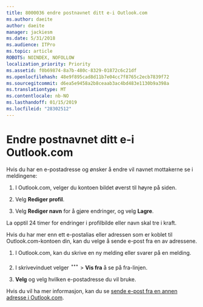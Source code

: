 ```yaml
---
title: 8000036 endre postnavnet ditt e-i Outlook.com
ms.author: daeite
author: daeite
manager: jackiesm
ms.date: 5/31/2018
ms.audience: ITPro
ms.topic: article
ROBOTS: NOINDEX, NOFOLLOW
localization_priority: Priority
ms.assetid: f0b69874-8a7b-480c-8329-01872c6c21df
ms.openlocfilehash: 48e9f895cad8d11b7e04cc7f8765c2ecb7839f72
ms.sourcegitcommit: d6ea5e9458a2b8ceaab3ac4bd483e1130b9a398a
ms.translationtype: MT
ms.contentlocale: nb-NO
ms.lasthandoff: 01/15/2019
ms.locfileid: "28302512"
---
```

# <a name="change-your-email-name-in-outlookcom"></a>Endre postnavnet ditt e-i Outlook.com

Hvis du har en e-postadresse og ønsker å endre vil navnet mottakerne se i meldingene:
  
1. I Outlook.com, velger du kontoen bildet øverst til høyre på siden.
    
2. Velg **Rediger profil**. 
    
3. Velg **Rediger navn** for å gjøre endringer, og velg **Lagre**. 
    
La opptil 24 timer for endringer i profilbilde eller navn skal tre i kraft.
  
Hvis du har mer enn ett e-postalias eller adressen som er koblet til Outlook.com-kontoen din, kan du velge å sende e-post fra en av adressene.
  
1. I Outlook.com, kan du skrive en ny melding eller svarer på en melding.
    
2. I skrivevinduet velger ![for mer gruppeikonet handlinger. ](media/b97ea7cd-eeb0-49c5-a564-7ca2d2e33909.png) \> **Vis fra** å se på fra-linjen. 
    
3. **Velg** og velg hvilken e-postadresse du vil bruke. 
    
Hvis du vil ha mer informasjon, kan du se [sende e-post fra en annen adresse i Outlook.com](https://go.microsoft.com/fwlink/p/?linkid=2001701&amp;clcid=0x409).
  

